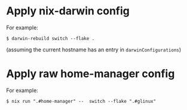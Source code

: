 # Apply nix-darwin config

For example:

```
$ darwin-rebuild switch --flake .
```

(assuming the current hostname has an entry in `darwinConfigurations`)

# Apply raw home-manager config

For example:

```
$ nix run ".#home-manager" --  switch --flake ".#glinux"
```

